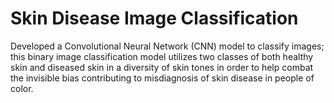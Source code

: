# Skin Disease Image Classification
Developed a Convolutional Neural Network (CNN) model to classify images; this binary image classification model utilizes two classes of both healthy skin and diseased skin in a diversity of skin tones in order to help combat the invisible bias contributing to misdiagnosis of skin disease in people of color.
